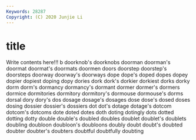 ```yaml
---
Keywords: 28287
Copyright: (C) 2020 Junjie Li
---
```


# title

Write contents here!!!
b 
doorknob's 
doorknobs 
doorman 
doorman's
doormat 
doormat's 
doormats 
doormen 
doors 
doorstep 
doorstep's 
doorsteps 
doorway 
doorway's
doorways 
dope 
dope's 
doped 
dopes 
dopey 
dopier 
dopiest 
doping 
dopy
dories 
dork 
dork's 
dorkier 
dorkiest 
dorks 
dorky 
dorm 
dorm's 
dormancy
dormancy's 
dormant 
dormer 
dormer's 
dormers 
dormice 
dormitories 
dormitory 
dormitory's 
dormouse
dormouse's 
dorms 
dorsal 
dory 
dory's 
dos 
dosage 
dosage's 
dosages 
dose
dose's 
dosed 
doses 
dosing 
dossier 
dossier's 
dossiers 
dot 
dot's 
dotage
dotage's 
dotcom 
dotcom's 
dotcoms 
dote 
doted 
dotes 
doth 
doting 
dotingly
dots 
dotted 
dotting 
dotty 
double 
double's 
doubled 
doubles 
doublet 
doublet's
doublets 
doubling 
doubloon 
doubloon's 
doubloons 
doubly 
doubt 
doubt's 
doubted 
doubter
doubter's 
doubters 
doubtful 
doubtfully 
doubting 
